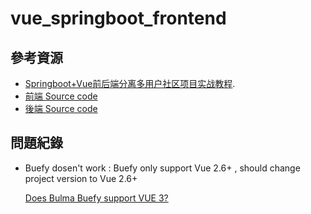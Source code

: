 # vue_springboot_frontend
## 參考資源
- [Springboot+Vue前后端分离多用户社区项目实战教程](https://www.bilibili.com/video/BV1Wz4y1U7vC?p=1&vd_source=6d546484cb2ed7781260c1e7d726c01f).
- [前端 Source code](https://github.com/songboriceman/doubao_community_frontend)
- [後端 Source code](https://github.com/songboriceman/doubao_community_backend)

## 問題紀錄
- Buefy dosen't work : Buefy only support Vue 2.6+ , should change project version to Vue 2.6+

    [Does Bulma Buefy support VUE 3?](https://stackoverflow.com/questions/71879603/does-bulma-buefy-support-vue-3)